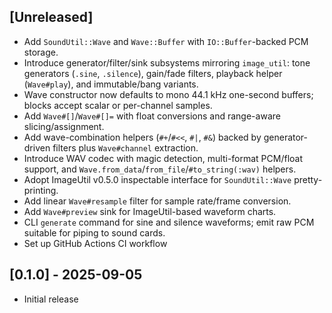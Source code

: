 ## [Unreleased]

- Add `SoundUtil::Wave` and `Wave::Buffer` with `IO::Buffer`-backed PCM storage.
- Introduce generator/filter/sink subsystems mirroring `image_util`: tone generators (`.sine`, `.silence`), gain/fade filters, playback helper (`Wave#play`), and immutable/bang variants.
- Wave constructor now defaults to mono 44.1 kHz one-second buffers; blocks accept scalar or per-channel samples.
- Add `Wave#[]`/`Wave#[]=` with float conversions and range-aware slicing/assignment.
- Add wave-combination helpers (`#+`/`#<<`, `#|`, `#&`) backed by generator-driven filters plus `Wave#channel` extraction.
- Introduce WAV codec with magic detection, multi-format PCM/float support, and `Wave.from_data`/`from_file`/`#to_string(:wav)` helpers.
- Adopt ImageUtil v0.5.0 inspectable interface for `SoundUtil::Wave` pretty-printing.
- Add linear `Wave#resample` filter for sample rate/frame conversion.
- Add `Wave#preview` sink for ImageUtil-based waveform charts.
- CLI `generate` command for sine and silence waveforms; emit raw PCM suitable for piping to sound cards.
- Set up GitHub Actions CI workflow

## [0.1.0] - 2025-09-05

- Initial release
